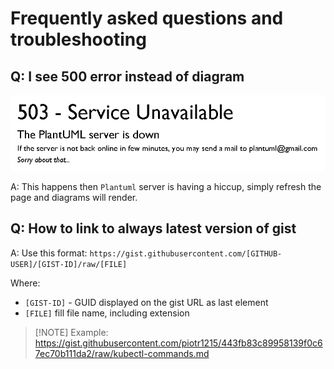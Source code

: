 # Frequently asked questions and troubleshooting <!-- {docsify-ignore-all} -->

## Q: I see 500 error instead of diagram

![Plantuml 503](_media/plantuml-503.png)

A: This happens then `Plantuml` server is having a hiccup, simply refresh the page and diagrams will render.

## Q: How to link to always latest version of gist

A: Use this format: `https://gist.githubusercontent.com/[GITHUB-USER]/[GIST-ID]/raw/[FILE]`

Where:

- ``[GIST-ID]`` - GUID displayed on the gist URL as last element
- ``[FILE]`` fill file name, including extension

> [!NOTE] Example: https://gist.githubusercontent.com/piotr1215/443fb83c89958139f0c67ec70b111da2/raw/kubectl-commands.md